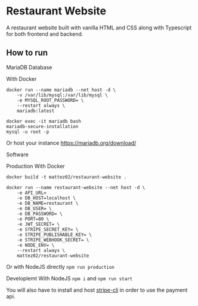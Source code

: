 # Restaurant Website

A restaurant website built with vanilla HTML and CSS along with Typescript for both frontend and backend.

## How to run
MariaDB Database

With Docker
```
docker run --name mariadb --net host -d \
    -v /var/lib/mysql:/var/lib/mysql \
    -e MYSQL_ROOT_PASSWORD= \
    --restart always \
    mariadb:latest

docker exec -it mariadb bash
mariadb-secure-installation
mysql -u root -p 
```

Or host your instance https://mariadb.org/download/

Software

Production
With Docker
```
docker build -t mattez02/restaurant-website .

docker run --name restaurant-website --net host -d \
    -e API_URL=
    -e DB_HOST=localhost \
    -e DB_NAME=restaurant \
    -e DB_USER= \
    -e DB_PASSWORD= \
    -e PORT=80 \
    -e JWT_SECRET= \
    -e STRIPE_SECRET_KEY= \
    -e STRIPE_PUBLISHABLE_KEY= \
    -e STRIPE_WEBHOOK_SECRET= \
    -e NODE_ENV= \
    --restart always \
    mattez02/restaurant-website
```
Or with NodeJS directly `npm run production`

Developlemt
With NodeJS
`npm i`
and
`npm run start`

You will also have to install and host [stripe-cli](https://github.com/stripe/stripe-cli#installation) in order to use the payment api.
